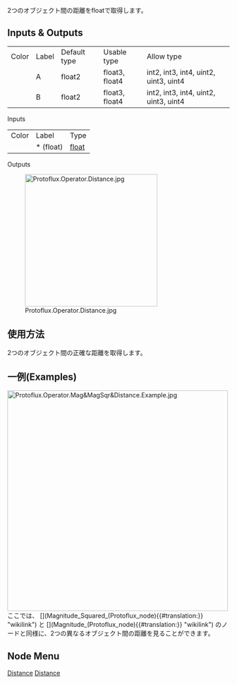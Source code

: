 <languages></languages> 2つのオブジェクト間の距離をfloatで取得します。

## Inputs & Outputs

|       |       |              |                |                                       |
|-------|-------|--------------|----------------|---------------------------------------|
| Color | Label | Default type | Usable type    | Allow type                            |
|       | A     | float2       | float3, float4 | int2, int3, int4, uint2, uint3, uint4 |
|       | B     | float2       | float3, float4 | int2, int3, int4, uint2, uint3, uint4 |

Inputs

|       |            |                                                                         |
|-------|------------|-------------------------------------------------------------------------|
| Color | Label      | Type                                                                    |
|       | \* (float) | [float](Float_(Protoflux_node)_(Variables){{#translation:}} "wikilink") |

Outputs

<figure>
<img src="Protoflux.Operator.Distance.jpg" title="Protoflux.Operator.Distance.jpg" width="300" alt="Protoflux.Operator.Distance.jpg" /><figcaption aria-hidden="true">Protoflux.Operator.Distance.jpg</figcaption>
</figure>

## 使用方法

2つのオブジェクト間の正確な距離を取得します。

## 一例(Examples)

<img src="Protoflux.Operator.Mag&amp;MagSqr&amp;Distance.Example.jpg" title="fig:Protoflux.Operator.Mag&amp;MagSqr&amp;Distance.Example.jpg" width="500" alt="Protoflux.Operator.Mag&amp;MagSqr&amp;Distance.Example.jpg" />
ここでは、
[<nowiki>](Magnitude_Squared_(Protoflux_node){{#translation:}} "wikilink")
と [<nowiki>](Magnitude_(Protoflux_node){{#translation:}} "wikilink")
のノードと同様に、2つの異なるオブジェクト間の距離を見ることができます。

## Node Menu

[Distance](Category:Protoflux{{#translation:}} "wikilink")
[Distance](Category:Protoflux:Operators{{#translation:}} "wikilink")